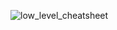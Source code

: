 ![low_level_cheatsheet](https://github.com/user-attachments/assets/a30b7bfa-1fb6-4519-96f9-dd1b5c09b3e3)
